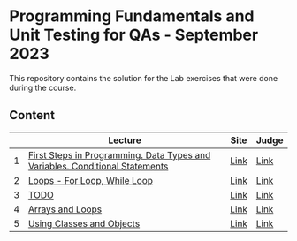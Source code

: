 # Programming Fundamentals and Unit Testing for QAs - September 2023

This repository contains the solution for the Lab exercises that were done during the course.

## Content

|   | Lecture                   | Site | Judge |
|---|---------------------------|------|-------|
| 1  | [First Steps in Programming. Data Types and Variables. Conditional Statements](./solutions/01.IntroAndBasicSyntax) | [Link](https://softuni.bg/trainings/4256/programming-fundamentals-and-unit-testing-september-2023#lesson-60017) | [Link](https://judge.softuni.org/Contests/4290/First-Steps-in-Programming-Lab) |
| 2  | [Loops - For Loop, While Loop](./solutions/02.Loops/) | [Link](https://softuni.bg/trainings/4256/programming-fundamentals-and-unit-testing-september-2023#lesson-60020) | [Link](https://judge.softuni.org/Contests/4340/Loops-While-and-For-Loops-Nested-Loops-Lab) |
| 3  | [TODO](./) | [Link](./) | [Link](./) |
| 4  | [Arrays and Loops](./solutions/04.ArraysAndLists/) | [Link](https://softuni.bg/trainings/4256/programming-fundamentals-and-unit-testing-september-2023#lesson-60027) | [Link](https://judge.softuni.org/Contests/4358/Arrays-and-Lists-Lab) |
| 5  | [Using Classes and Objects](./solutions/05.ClassesAndObjects/) | [Link](https://softuni.bg/trainings/4256/programming-fundamentals-and-unit-testing-september-2023#lesson-60031) | [Link](https://judge.softuni.org/Contests/4379/Using-Classes-and-Objects-Defining-Simple-Classes) |
